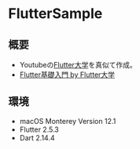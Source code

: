 # FlutterSample

## 概要
- Youtubeの[Flutter大学](https://www.youtube.com/channel/UCReuARgZI-BFjioA8KBpjsw/videos)を真似て作成。
- [Flutter基礎入門 by Flutter大学](https://zenn.dev/kboy/books/ca6a9c93fd23f3)

## 環境
- macOS Monterey Version 12.1
- Flutter 2.5.3
- Dart 2.14.4
